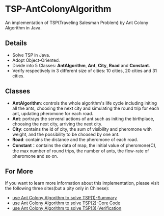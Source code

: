 # TSP-AntColonyAlgorithm
An implementation of TSP(Traveling Salesman Problem) by Ant Colony Algorithm in Java.
## Details
* Solve TSP in Java.
* Adopt Object-Oriented.
* Divide into 5 Classes: __AntAlgorithm__, __Ant__, __City__, __Road__ and __Constant__.
* Verify respectively in 3 different size of cities: 10 cities, 20 cities and 31 cities.

## Classes
* __AntAlgorithm__: controls the whole algorithm's life cycle including initing all the ants, choosing the next city and simulating the round trip for each ant, updating pheromone for each road.
* __Ant__: portrays the serveral actions of ant such as initing the birthplace, choosing the next city, arriving the next city.
* __City__: contains the id of city, the sum of visibility and pheromone with weight, and the possibility to be choosed by one ant.
* __Road__: contains the distance and the pheromone of each road.
* __Constant__：contains the data of map, the initial value of pheromone(C), the max number of round trips, the number of ants, the flow-rate of pheromone and so on.

## For More
If you want to learn more information about this implementation, please visit the following three sites(but a pity only in Chinese):
* [use Ant Colony Algorithm to solve TSP(1)-Summary](http://yaochenkun.cn/index.php/2016/12/07/ant_article/)
* [use Ant Colony Algorithm to solve TSP(2)-Core Code](http://yaochenkun.cn/index.php/2016/12/12/ant2_article/)
* [use Ant Colony Algorithm to solve TSP(3)-Verification](http://yaochenkun.cn/index.php/2016/12/12/ant3_article/)
